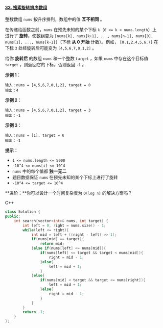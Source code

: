 #### [33. 搜索旋转排序数组](https://leetcode-cn.com/problems/search-in-rotated-sorted-array/)

整数数组 `nums` 按升序排列，数组中的值 **互不相同** 。

在传递给函数之前，`nums` 在预先未知的某个下标 `k`（`0 <= k < nums.length`）上进行了 **旋转**，使数组变为 `[nums[k], nums[k+1], ..., nums[n-1], nums[0], nums[1], ..., nums[k-1]]`（下标 **从 0 开始** 计数）。例如， `[0,1,2,4,5,6,7]` 在下标 `3` 处经旋转后可能变为 `[4,5,6,7,0,1,2]` 。

给你 **旋转后** 的数组 `nums` 和一个整数 `target` ，如果 `nums` 中存在这个目标值 `target` ，则返回它的下标，否则返回 `-1` 。

 

**示例 1：**

```
输入：nums = [4,5,6,7,0,1,2], target = 0
输出：4
```

**示例 2：**

```
输入：nums = [4,5,6,7,0,1,2], target = 3
输出：-1
```

**示例 3：**

```
输入：nums = [1], target = 0
输出：-1
```

 

**提示：**

- `1 <= nums.length <= 5000`
- `-10^4 <= nums[i] <= 10^4`
- `nums` 中的每个值都 **独一无二**
- 题目数据保证 `nums` 在预先未知的某个下标上进行了旋转
- `-10^4 <= target <= 10^4`

 

**进阶：**你可以设计一个时间复杂度为 `O(log n)` 的解决方案吗？



C++

```c++
class Solution {
public:
    int search(vector<int>& nums, int target) {
        int left = 0, right = nums.size() - 1;
        while(left <= right){
            int mid = left + ((right - left) >> 1);
            if(nums[mid] == target){
                return mid;
            }else if(nums[left] <= nums[mid]){
                if(nums[left] <= target && target < nums[mid]){
                    right = mid - 1;
                }else{
                    left = mid + 1;
                }
            }else{
                if(nums[mid] < target && target <= nums[right]){
                    left = mid + 1;
                }else{
                    right = mid - 1;
                }
            }
        }
        return -1;
    }
};
```

